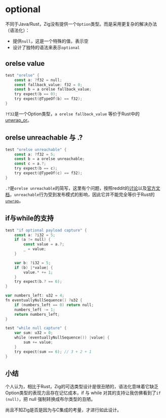 # optional

不同于Java/Rust，Zig没有提供一个`Option`类型。而是采用更复杂的解决办法（语法化）：

- 提供`null`，这是一个特殊的值，表示空
- 设计了独特的语法来表示`optional`

## orelse value

```go
test "orelse" {
    const a: ?f32 = null;
    const fallback_value: f32 = 0;
    const b = a orelse fallback_value;
    try expect(b == 0);
    try expect(@TypeOf(b) == f32);
}
```

`?f32`是一个Option类型，`a orelse fallback_value` 等价于Rust中的 [unwrap_or](https://doc.rust-lang.org/std/option/enum.Option.html#method.unwrap_or)。

## orelse unreachable 与 .?

```go
test "orelse unreachable" {
    const a: ?f32 = 5;
    const b = a orelse unreachable;
    const c = a.?;
    try expect(b == c);
    try expect(@TypeOf(c) == f32);
}
```

`.?`是`orelse unreachable`的简写，这里有个问题，按照reddit的[讨论](https://www.reddit.com/r/Zig/comments/10kuqvv/meaning_of_unreachable_keyword/)以及[官方文档](https://ziglang.org/documentation/master/#unreachable)，`unreachable`行为受到发布模式的影响，因此它并不能完全等价于Rust的[`unwrap`](https://doc.rust-lang.org/std/option/enum.Option.html#method.unwrap "method std::option::Option::unwrap")。

## if与while的支持

```go
test "if optional payload capture" {
    const a: ?i32 = 5;
    if (a != null) {
        const value = a.?;
        _ = value;
    }

    var b: ?i32 = 5;
    if (b) |*value| {
        value.* += 1;
    }
    try expect(b.? == 6);
}

var numbers_left: u32 = 4;
fn eventuallyNullSequence() ?u32 {
    if (numbers_left == 0) return null;
    numbers_left -= 1;
    return numbers_left;
}

test "while null capture" {
    var sum: u32 = 0;
    while (eventuallyNullSequence()) |value| {
        sum += value;
    }
    try expect(sum == 6); // 3 + 2 + 1
}
```

## 小结

个人认为，相比于Rust，Zig的可选类型设计是很丑陋的，语法化意味着它缺乏Option类型的表现力且存在记忆成本，if 与 while 对其的支持让我仿佛看到了`if (null)`，把 null 强制转换成布尔类型的丑陋。

尚且不知Zig是否是因为与C集成的考量，才进行如此设计。